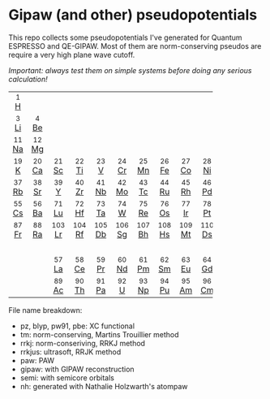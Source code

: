# Gipaw (and other) pseudopotentials
This repo collects some pseudopotentials I've generated for Quantum ESPRESSO and QE-GIPAW.
Most of them are norm-conserving pseudos are require a very high plane wave cutoff.

*Important: always test them on simple systems before doing any serious calculation!*

<table style="width:80%" border="0" cellpadding="1" cellspacing="2">
<tbody>
<tr align="center">
<td style="width:5%;"><small>1</small><br><a href="#Hydrogen" title="hydrogen">H</a></td>
<td colspan="16" style="width:5%"><br></td>
<td style="width:5%"><small>2</small><br><a href="He" title="helium">He</a></td>
</tr>

<tr align="center">
<td style="width:5%"><small>3</small><br><a href="Li" title="lithium">Li</a></td>
<td style="width:5%"><small>4</small><br><a href="Be" title="beryllium">Be</a></td>
<td colspan="10" style="width:5%"><br></td>
<td style="width:5%"><small>5</small><br><a href="B" title="boron">B</a></td>
<td style="width:5%"><small>6</small><br><a href="C" title="carbon">C</a></td>
<td style="width:5%"><small>7</small><br><a href="N" title="nitrogen">N</a></td>
<td style="width:5%"><small>8</small><br><a href="O" title="oxygen">O</a></td>
<td style="width:5%"><small>9</small><br><a href="F" title="fluorine">F</a></td>
<td style="width:5%"><small>10</small><br><a href="Ne" title="neon">Ne</a></td>
</tr>

<tr align="center">
<td style="width:5%"><small>11</small><br><a href="Na" title="sodium">Na</a></td>
<td style="width:5%"><small>12</small><br><a href="Mg" title="magnesium">Mg</a></td>
<td colspan="10" style="width:5%"><br></td>
<td style="width:5%"><small>13</small><br><a href="./013-Al" title="aluminum">Al</a></td>
<td style="width:5%"><small>14</small><br><a href="Si" title="silicon">Si</a></td>
<td style="width:5%"><small>15</small><br><a href="P" title="phosphorus">P</a></td>
<td style="width:5%"><small>16</small><br><a href="S" title="sulfur">S</a></td>
<td style="width:5%"><small>17</small><br><a href="Cl" title="chlorine">Cl</a></td>
<td style="width:5%"><small>18</small><br><a href="Ar" title="argon">Ar</a></td>
</tr>

<tr align="center">
<td style="width:5%"><small>19</small><br><a href="K" title="potassium">K</a></td>
<td style="width:5%"><small>20</small><br><a href="Ca" title="calcium">Ca</a></td>
<td style="width:5%"><small>21</small><br><a href="Sc" title="scandium">Sc</a></td>
<td style="width:5%"><small>22</small><br><a href="Ti" title="titanium">Ti</a></td>
<td style="width:5%"><small>23</small><br><a href="V" title="vanadium">V</a></td>
<td style="width:5%"><small>24</small><br><a href="Cr" title="chromium">Cr</a></td>
<td style="width:5%"><small>25</small><br><a href="Mn" title="manganese">Mn</a></td>
<td style="width:5%"><small>26</small><br><a href="Fe" title="iron">Fe</a></td>
<td style="width:5%"><small>27</small><br><a href="Co" title="cobalt">Co</a></td>
<td style="width:5%"><small>28</small><br><a href="Ni" title="nickel">Ni</a></td>
<td style="width:5%"><small>29</small><br><a href="Cu" title="copper">Cu</a></td>
<td style="width:5%"><small>30</small><br><a href="Zn" title="zinc">Zn</a></td>
<td style="width:5%"><small>31</small><br><a href="Ga" title="gallium">Ga</a></td>
<td style="width:5%"><small>32</small><br><a href="Ge" title="germanium">Ge</a></td>
<td style="width:5%"><small>33</small><br><a href="As" title="arsenic">As</a></td>
<td style="width:5%"><small>34</small><br><a href="Se" title="selenium">Se</a></td>
<td style="width:5%"><small>35</small><br><a href="Br" title="bromine">Br</a></td>
<td style="width:5%"><small>36</small><br><a href="Kr" title="krypton">Kr</a></td>
</tr>

<tr align="center">
<td style="width:5%"><small>37</small><br><a href="Rb" title="rubidium">Rb</a></td>
<td style="width:5%"><small>38</small><br><a href="Sr" title="strontium">Sr</a></td>
<td style="width:5%"><small>39</small><br><a href="Y" title="yttrium">Y</a></td>
<td style="width:5%"><small>40</small><br><a href="Zr" title="zirconium">Zr</a></td>
<td style="width:5%"><small>41</small><br><a href="Nb" title="niobium">Nb</a></td>
<td style="width:5%"><small>42</small><br><a href="Mo" title="molybdenum">Mo</a></td>
<td style="width:5%"><small>43</small><br><a href="Tc" title="technetium">Tc</a></td>
<td style="width:5%"><small>44</small><br><a href="Ru" title="ruthenium">Ru</a></td>
<td style="width:5%"><small>45</small><br><a href="Rh" title="rhodium">Rh</a></td>
<td style="width:5%"><small>46</small><br><a href="Pd" title="palladium">Pd</a></td>
<td style="width:5%"><small>47</small><br><a href="Ag" title="silver">Ag</a></td>
<td style="width:5%"><small>48</small><br><a href="Cd" title="cadmium">Cd</a></td>
<td style="width:5%"><small>49</small><br><a href="In" title="indium">In</a></td>
<td style="width:5%"><small>50</small><br><a href="Sn" title="tin">Sn</a></td>
<td style="width:5%"><small>51</small><br><a href="Sb" title="antimony">Sb</a></td>
<td style="width:5%"><small>52</small><br><a href="Te" title="tellurium">Te</a></td>
<td style="width:5%"><small>53</small><br><a href="I" title="iodine">I</a></td>
<td style="width:5%"><small>54</small><br><a href="Xe" title="xenon">Xe</a></td>
</tr>

<tr align="center">
<td style="width:5%"><small>55</small><br><a href="Cs" title="cesium">Cs</a></td>
<td style="width:5%"><small>56</small><br><a href="Ba" title="barium">Ba</a></td>
<td style="width:5%"><small>71</small><br><a href="Lu" title="lutetium">Lu</a></td>
<td style="width:5%"><small>72</small><br><a href="Hf" title="hafnium">Hf</a></td>
<td style="width:5%"><small>73</small><br><a href="Ta" title="tantalum">Ta</a></td>
<td style="width:5%"><small>74</small><br><a href="W" title="tungsten">W</a></td>
<td style="width:5%"><small>75</small><br><a href="Re" title="rhenium">Re</a></td>
<td style="width:5%"><small>76</small><br><a href="Os" title="osmium">Os</a></td>
<td style="width:5%"><small>77</small><br><a href="Ir" title="iridium">Ir</a></td>
<td style="width:5%"><small>78</small><br><a href="Pt" title="platinum">Pt</a></td>
<td style="width:5%"><small>79</small><br><a href="Au" title="gold">Au</a></td>
<td style="width:5%"><small>80</small><br><a href="Hg" title="mercury">Hg</a></td>
<td style="width:5%"><small>81</small><br><a href="Tl" title="thallium">Tl</a></td>
<td style="width:5%"><small>82</small><br><a href="Pb" title="lead">Pb</a></td>
<td style="width:5%"><small>83</small><br><a href="Bi" title="bismuth">Bi</a></td>
<td style="width:5%"><small>84</small><br><a href="Po" title="polonium">Po</a></td>
<td style="width:5%"><small>85</small><br><a href="At" title="astatine">At</a></td>
<td style="width:5%"><small>86</small><br><a href="Rn" title="radon">Rn</a></td>
</tr>

<tr align="center">
<td style="width:5%"><small>87</small><br><a href="Fr" title="francium">Fr</a></td>
<td style="width:5%"><small>88</small><br><a href="Ra" title="radium">Ra</a></td>
<td style="width:5%"><small>103</small><br><a href="Lr" title="lawrentium">Lr</a></td>
<td style="width:5%"><small>104</small><br><a href="Rf" title="rutherfordium">Rf</a></td>
<td style="width:5%"><small>105</small><br><a href="Db" title="dubnium">Db</a></td>
<td style="width:5%"><small>106</small><br><a href="Sg" title="seaborgium">Sg</a></td>
<td style="width:5%"><small>107</small><br><a href="Bh" title="bohrium">Bh</a></td>
<td style="width:5%"><small>108</small><br><a href="Hs" title="hassium">Hs</a></td>
<td style="width:5%"><small>109</small><br><a href="Mt" title="meitnerium">Mt</a></td>
<td style="width:5%"><small>110</small><br><a href="Ds" title="darmstadtium">Ds</a></td>
<td style="width:5%"><small>111</small><br><a href="Rg" title="roentgenium">Rg</a></td>
<td colspan="7" style="width:5%"><br>
</td>
</tr>

<tr>
<td colspan="18" style="width:5%"><br></td>
</tr>

<tr align="center">
<td colspan="2" style="width:5%"><br></td>
<td style="width:5%"><small>57</small><br><a href="La" title="lanthanum">La</a></td>
<td style="width:5%"><small>58</small><br><a href="Ce" title="cerium">Ce</a></td>
<td style="width:5%"><small>59</small><br><a href="Pr" title="praseodymium">Pr</a></td>
<td style="width:5%"><small>60</small><br><a href="Nd" title="neodymium">Nd</a></td>
<td style="width:5%"><small>61</small><br><a href="Pm" title="promethium">Pm</a></td>
<td style="width:5%"><small>62</small><br><a href="Sm" title="samarium">Sm</a></td>
<td style="width:5%"><small>63</small><br><a href="Eu" title="europium">Eu</a></td>
<td style="width:5%"><small>64</small><br><a href="Gd" title="gadolinium">Gd</a></td>
<td style="width:5%"><small>65</small><br><a href="Tb" title="terbium">Tb</a></td>
<td style="width:5%"><small>66</small><br><a href="Dy" title="dysprosium">Dy</a></td>
<td style="width:5%"><small>67</small><br><a href="Ho" title="holmium">Ho</a></td>
<td style="width:5%"><small>68</small><br><a href="Er" title="erbium">Er</a></td>
<td style="width:5%"><small>69</small><br><a href="Tm" title="thulium">Tm</a></td>
<td style="width:5%"><small>70</small><br><a href="Yb" title="ytterbium">Yb</a></td>
</tr>

<tr align="center">
<td colspan="2" style="width:5%"><br></td>
<td style="width:5%"><small>89</small><br><a href="Ac" title="actinium">Ac</a></td>
<td style="width:5%"><small>90</small><br><a href="Th" title="thorium">Th</a></td>
<td style="width:5%"><small>91</small><br><a href="Pa" title="protactinium">Pa</a></td>
<td style="width:5%"><small>92</small><br><a href="U" title="uranium">U</a></td>
<td style="width:5%"><small>93</small><br><a href="Np" title="neptunium">Np</a></td>
<td style="width:5%"><small>94</small><br><a href="Pu" title="plutonium">Pu</a></td>
<td style="width:5%"><small>95</small><br><a href="Am" title="americium">Am</a></td>
<td style="width:5%"><small>96</small><br><a href="Cm" title="curium">Cm</a></td>
<td style="width:5%"><small>97</small><br><a href="Bk" title="berkelium">Bk</a></td>
<td style="width:5%"><small>98</small><br><a href="Cf" title="californium">Cf</a></td>
<td style="width:5%"><small>99</small><br><a href="Es" title="einsteinium">Es</a></td>
<td style="width:5%"><small>100</small><br><a href="Fm" title="fermium">Fm</a></td>
<td style="width:5%"><small>101</small><br><a href="Md" title="mendelevium">Md</a></td>
<td style="width:5%"><small>102</small><br><a href="No" title="nobelium">No</a></td>
</tr>
</tbody>
</table>

File name breakdown:
* pz, blyp, pw91, pbe: XC functional
* tm: norm-conserving, Martins Trouillier method
* rrkj: norm-conseriving, RRKJ method
*  rrkjus: ultrasoft, RRJK method
* paw: PAW
* gipaw: with GIPAW reconstruction
* semi: with semicore orbitals
* nh: generated with Nathalie Holzwarth's atompaw
